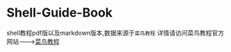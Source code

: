 # Shell-Guide-Book
shell教程pdf版以及markdown版本,数据来源于```菜鸟教程```
详情请访问菜鸟教程官方网站---><a href="http://www.runoob.com/linux/linux-shell.html">菜鸟教程</a>
